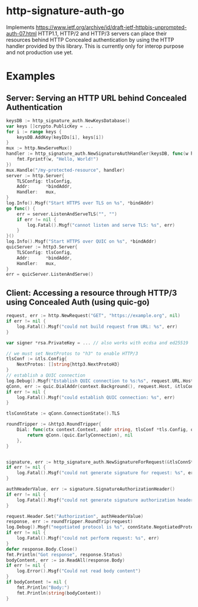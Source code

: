 # http-signature-auth-go
Implements https://www.ietf.org/archive/id/draft-ietf-httpbis-unprompted-auth-07.html
HTTP1.1, HTTP/2 and HTTP/3 servers can place their resources behind
HTTP Concealed authentication by using the HTTP handler provided by this library.
This is currently only for interop purpose and not production use yet.

# Examples

## Server: Serving an HTTP URL behind Concealed Authentication

~~~~go
keysDB := http_signature_auth.NewKeysDatabase()
var keys []crypto.PublicKey = ...
for i := range keys {
    keysDB.AddKey(keyIDs[i], keys[i])
}
mux := http.NewServeMux()
handler := http_signature_auth.NewSignatureAuthHandler(keysDB, func(w http.ResponseWriter, r *http.Request) {
    fmt.Fprintf(w, "Hello, World!")
})
mux.Handle("/my-protected-resource", handler)
server := http.Server{
    TLSConfig: tlsConfig,
    Addr:      *bindAddr,
    Handler:   mux,
}
log.Info().Msgf("Start HTTPS over TLS on %s", *bindAddr)
go func() {
    err = server.ListenAndServeTLS("", "")
    if err != nil {
        log.Fatal().Msgf("cannot listen and serve TLS: %s", err)
    }
}()
log.Info().Msgf("Start HTTPS over QUIC on %s", *bindAddr)
quicServer := http3.Server{
    TLSConfig: tlsConfig,
    Addr:      *bindAddr,
    Handler:   mux,
}
err = quicServer.ListenAndServe()
~~~~

## Client: Accessing a resource through HTTP/3 using Concealed Auth (using quic-go)

~~~~go
request, err := http.NewRequest("GET", "https://example.org", nil)
if err != nil {
    log.Fatal().Msgf("could not build request from URL: %s", err)
}

var signer *rsa.PrivateKey = ... // also works with ecdsa and ed25519

// we must set NextProtos to "h3" to enable HTTP/3
tlsConf := &tls.Config{
    NextProtos: []string{http3.NextProtoH3}
}
// establish a QUIC connection
log.Debug().Msgf("Establish QUIC connection to %s:%s", request.URL.Hostname(), port)
qConn, err := quic.DialAddr(context.Background(), request.Host, &tlsConf, nil)
if err != nil {
    log.Fatal().Msgf("could establish QUIC connection: %s", err)
}

tlsConnState := qConn.ConnectionState().TLS

roundTripper := &http3.RoundTripper{
    Dial: func(ctx context.Context, addr string, tlsConf *tls.Config, quicConf *quic.Config) (quic.EarlyConnection, error) {
        return qConn.(quic.EarlyConnection), nil
    },
}


signature, err := http_signature_auth.NewSignatureForRequest(&tlsConnState, request, http_signature_auth.KeyID(keyID[:]), signer, signatureScheme)
if err != nil {
    log.Fatal().Msgf("could not generate signature for request: %s", err)
}

authHeaderValue, err := signature.SignatureAuthorizationHeader()
if err != nil {
    log.Fatal().Msgf("could not generate signature authorization header: %s", err)
}

request.Header.Set("Authorization", authHeaderValue)
response, err := roundTripper.RoundTrip(request)
log.Debug().Msgf("negotiated protocol is %s", connState.NegotiatedProtocol)
if err != nil {
    log.Fatal().Msgf("could not perform request: %s", err)
}
defer response.Body.Close()
fmt.Println("Got response", response.Status)
bodyContent, err := io.ReadAll(response.Body)
if err != nil {
    log.Error().Msgf("Could not read body content")
}
if bodyContent != nil {
    fmt.Println("Body:")
    fmt.Println(string(bodyContent))
}
~~~~